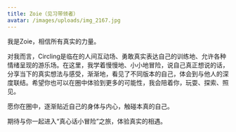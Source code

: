 ```yaml
---
title: Zoie（见习带领者）
avatar: /images/uploads/img_2167.jpg
---
```

我是Zoie，相信所有真实的力量。 

对我而言，Circling是临在的人间互动场、勇敢真实表达自己的训练地、允许各种情绪呈现的游乐场。在这里，我学着慢慢地、小小地冒险，说自己真正想说的话，分享当下的真实想法与感受，渐渐地，看见了不同版本的自己，体会到与他人的深度联结。希望你也可以在圈中体验到更多的可能性，我会陪着你，玩耍、探索、照见。

愿你在圈中，逐渐贴近自己的身体与内心，触碰本真的自己。

期待与你一起进入“真心话小冒险”之旅，体验真实的相遇。
